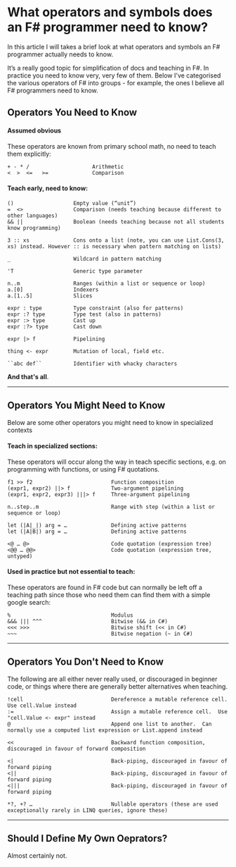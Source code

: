 # What operators and symbols does an F# programmer need to know?

In this article I will takes a brief look at what operators and symbols an F# programmer actually needs to know.

It’s a really good topic for simplification of docs and teaching in F#.  In practice you need to know very, very few of them.
Below I've categorised the various operators of F# into groups - for example, the ones I believe all F# programmers need to know.

## Operators You Need to Know

#### Assumed obvious
 
These operators are known from primary school math, no need to teach them explicitly:

    + - * /                    Arithmetic
    <  >  <=   >=              Comparison 
 
#### Teach early, need to know:
 
    ()                   Empty value (“unit”)
    =  <>                Comparison (needs teaching because different to other languages) 
    && ||                Boolean (needs teaching because not all students know programming)
 
    3 :: xs              Cons onto a list (note, you can use List.Cons(3, xs) instead. However :: is necessary when pattern matching on lists)
 
    _                    Wildcard in pattern matching
 
    'T                   Generic type parameter
 
    n..m                 Ranges (within a list or sequence or loop)
    a.[0]                Indexers
    a.[1..5]             Slices

    expr : type          Type constraint (also for patterns)
    expr :? type         Type test (also in patterns) 
    expr :> type         Cast up
    expr :?> type        Cast down

    expr |> f            Pipelining 

    thing <- expr        Mutation of local, field etc.

    ``abc def``          Identifier with whacky characters


**And that's all**.  

------

## Operators You Might Need to Know

Below are some other operators you might need to know in specialized contexts

#### Teach in specialized sections:
 
These operators will occur along the way in teach specific sections, e.g. on
programming with functions, or using F# quotations.

    f1 >> f2                         Function composition
    (expr1, expr2) ||> f             Two-argument pipelining 
    (expr1, expr2, expr3) |||> f     Three-argument pipelining 

    n..step..m                       Range with step (within a list or sequence or loop)

    let (|A|_|) arg = …              Defining active patterns
    let (|A|B|) arg = …              Defining active patterns

    <@ … @>                          Code quotation (expression tree)
    <@@ … @@>                        Code quotation (expression tree, untyped)

#### Used in practice but not essential to teach:

These operators are found in F# code but can normally be left off a teaching path since those who need them can find them
with a simple google search:

    %                                Modulus
    &&& ||| ^^^                      Bitwise (&& in C#)
    <<< >>>                          Bitwise shift (<< in C#)
    ~~~                              Bitwise negation (~ in C#)

------

## Operators You Don't Need to Know

The following are all either never really used, or discouraged in beginner code, or things where there are generally
better alternatives when teaching.
 
    !cell                            Dereference a mutable reference cell.  Use cell.Value instead
    :=                               Assign a mutable reference cell.  Use "cell.Value <- expr" instead
    @                                Append one list to another.  Can normally use a computed list expression or List.append instead
    
    <<                               Backward function composition, discouraged in favour of forward composition
    
    <|                               Back-piping, discouraged in favour of forward piping 
    <||                              Back-piping, discouraged in favour of forward piping 
    <|||                             Back-piping, discouraged in favour of forward piping 
    
    *?, +? …                         Nullable operators (these are used exceptionally rarely in LINQ queries, ignore these)
 
------

## Should I Define My Own Oeprators?

Almost certainly not.



